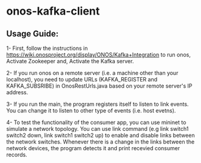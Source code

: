 # onos-kafka-client

## Usage Guide:

1- First, follow the instructions in https://wiki.onosproject.org/display/ONOS/Kafka+Integration to run onos, Activate Zookeeper and, Activate the Kafka server.

2- If you run onos on a remote server (i.e. a machine other than your localhost), you need to update URLs (KAFKA_REGISTER and KAFKA_SUBSRIBE) in OnosRestUrls.java based on your remote server's IP address. 

3- If you run the main, the program registers itself to listen to link events. You can change it to listen to other type of events (i.e. host evetns).  

4- To test the functionality of the consumer app, you can use mininet to simulate a network topology.  You can use link command (e.g link switch1 switch2 down, link switch1 switch2 up) to enable and disable links between the network switches. Whenever there is a change in the links between the network devices, the program detects it and print recevied consumer records. 
